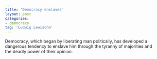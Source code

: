 ```yaml
---
title: 'Democracy enslaves'
layout: post
categories:
- democracy
tag: 'Ludwig Lewisohn'
---
```


Democracy, which began by liberating man politically, has developed a dangerous tendency to enslave him through the tyranny of majorities and the deadly power of their opinion.